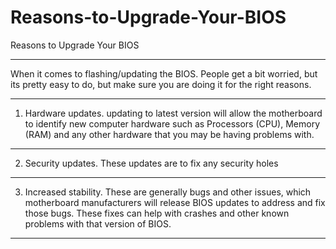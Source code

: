 # Reasons-to-Upgrade-Your-BIOS
Reasons to Upgrade Your BIOS

-------------

When it comes to flashing/updating the BIOS. People get a bit worried, but its pretty easy to do, but make sure you are doing it for the right reasons.

--------------------

 1. Hardware updates. updating to latest version will allow the motherboard to identify new computer hardware such as Processors (CPU), Memory (RAM) and any other hardware that you may be having problems with.

---------------------

2. Security updates. These updates are to fix any security holes

-------------------------

3. Increased stability. These are generally bugs and other issues, which motherboard manufacturers will release BIOS updates to address and fix those bugs. These fixes can help with crashes and other known problems with that version of BIOS.

----------------------------------
